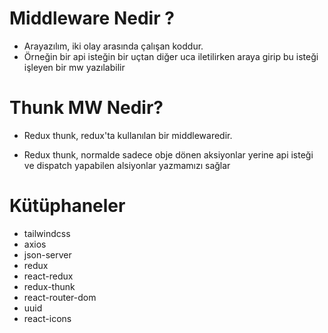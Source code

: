 # Middleware Nedir ?

- Arayazılım, iki olay arasında çalışan koddur.
- Örneğin bir api isteğin bir uçtan diğer uca iletilirken araya girip bu isteği işleyen bir mw yazılabilir

# Thunk MW Nedir?

- Redux thunk, redux'ta kullanılan bir middlewaredir.

- Redux thunk, normalde sadece obje dönen aksiyonlar yerine api isteği ve dispatch yapabilen alsiyonlar yazmamızı sağlar

# Kütüphaneler

- tailwindcss
- axios
- json-server
- redux
- react-redux
- redux-thunk
- react-router-dom
- uuid
- react-icons
